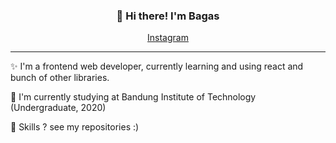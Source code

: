 <h3 align="center">👋 Hi there! I'm Bagas</h3>
<p align="center">
  <a href="https://www.instagram.com/bagas.jiwanta/">Instagram</a>
</p>

---
✨ I'm a frontend web developer, currently learning and using react and bunch of other libraries. 

🌱 I'm currently studying at Bandung Institute of Technology (Undergraduate, 2020)

🚀 Skills ? see my repositories :)
